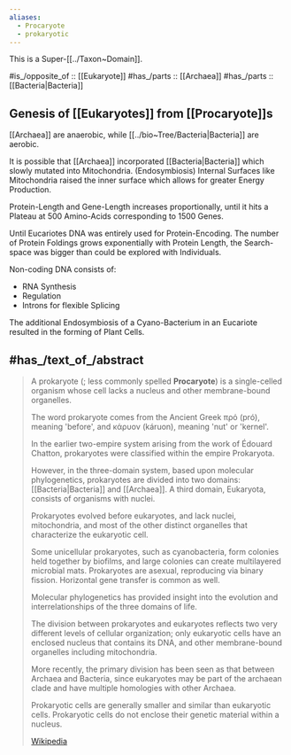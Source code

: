 ```yaml
---
aliases:
  - Procaryote
  - prokaryotic
---
```


This is a Super-[[../Taxon~Domain]]. 

#is_/opposite_of :: [[Eukaryote]] 
#has_/parts :: [[Archaea]] 
#has_/parts :: [[Bacteria|Bacteria]] 

## Genesis of [[Eukaryotes]] from [[Procaryote]]s 
[[Archaea]] are anaerobic, 
while [[../bio~Tree/Bacteria|Bacteria]] are aerobic. 

It is possible that [[Archaea]]  incorporated  [[Bacteria|Bacteria]] 
which slowly mutated into Mitochondria. (Endosymbiosis)
Internal Surfaces like Mitochondria raised the inner surface which allows for greater Energy Production. 

Protein-Length and Gene-Length increases proportionally, 
until it hits a Plateau at 500 Amino-Acids corresponding to 1500 Genes. 

Until Eucariotes DNA was entirely used for Protein-Encoding. 
The number of Protein Foldings grows exponentially with Protein Length, 
the Search-space was bigger than could be explored with Individuals. 

Non-coding DNA consists of: 
- RNA Synthesis 
- Regulation 
- Introns for flexible Splicing  

The additional Endosymbiosis of a Cyano-Bacterium in an Eucariote 
resulted in the forming of Plant Cells. 


## #has_/text_of_/abstract 

> A prokaryote (; less commonly spelled **Procaryote**) is a single-celled organism 
> whose cell lacks a nucleus and other membrane-bound organelles. 
> 
> The word prokaryote comes from the Ancient Greek πρό (pró), meaning 'before', 
> and κάρυον (káruon), meaning 'nut' or 'kernel'. 
> 
> In the earlier two-empire system arising from the work of Édouard Chatton, 
> prokaryotes were classified within the empire Prokaryota. 
> 
> However, in the three-domain system, based upon molecular phylogenetics, 
> prokaryotes are divided into two domains: [[Bacteria|Bacteria]] and [[Archaea]]. 
> A third domain, Eukaryota, consists of organisms with nuclei.
>
> Prokaryotes evolved before eukaryotes, and lack nuclei, mitochondria, 
> and most of the other distinct organelles that characterize the eukaryotic cell. 
> 
> Some unicellular prokaryotes, such as cyanobacteria, form colonies held together by biofilms, 
> and large colonies can create multilayered microbial mats. 
> Prokaryotes are asexual, reproducing via binary fission. 
> Horizontal gene transfer is common as well. 
>
> Molecular phylogenetics has provided insight into the evolution 
> and interrelationships of the three domains of life. 
> 
> The division between prokaryotes and eukaryotes reflects 
> two very different levels of cellular organization; only eukaryotic cells have an enclosed nucleus that contains its DNA, and other membrane-bound organelles including mitochondria. 
> 
> More recently, the primary division has been seen as that between Archaea and Bacteria, 
> since eukaryotes may be part of the archaean clade and have multiple homologies with other Archaea.
>
> Prokaryotic cells are generally smaller and similar than eukaryotic cells. 
> Prokaryotic cells do not enclose their genetic material within a nucleus.
>
> [Wikipedia](https://en.wikipedia.org/wiki/Prokaryote) 




